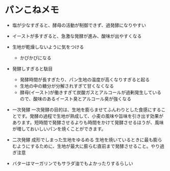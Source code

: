 # パンこねメモ


- 塩が少なすぎると、酵母の活動が制御できず、過発酵になりやすい

- イーストが多すぎると、急激な発酵が進み、酸味が出やすくなる

- 生地が乾燥しないように気をつける
  - かぴかぴになる
- 発酵しすぎると駄目
  - 発酵時間が長すぎたり、パン生地の温度が高くなりすぎると起る
  - 生地の中の糖分が分解されすぎて甘くなくなる
  - 酵母(イースト)が働きすぎて炭酸ガスとアルコールが過剰発生しているので、酸味のあるイースト臭とアルコール臭が強くなる

- 一次発酵
  一次発酵の目的は、生地を膨らませてふんわりとした食感にすることです。発酵の過程で生地が熟成して、小麦の風味や旨味を引き出す効果があります。短時間で発酵させるよりも時間をかけて発酵させるほうが、風味が増しておいしいパンを焼くことができます。

- 二次発酵
  成形でしまった生地をゆるめる
  生地を焼いているときに最も膨らむようにするために、生地が最大に膨らむ直前まで発酵させること。やり過ぎ注意


- バターはマーガリンでもサラダ油でもよかったりするらしい
